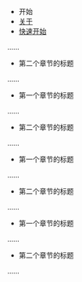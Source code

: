 
* 开始
 * [关于](README.md)
 * [快速开始](quick-start.md)
 <!-- * [第一个章节第2篇文章的标题](第一个章节第2篇文章的标题的markdown文件) -->
 ......

* 第二个章节的标题

 <!-- * [第二个章节第1篇文章的标题](第二个章节第1篇文章的标题的markdown文件) -->
 <!-- * [第二个章节第2篇文章的标题](第二个章节第2篇文章的标题的markdown文件) -->
 ......

* 第一个章节的标题

 <!-- * [第一个章节第1篇文章的标题](第一个章节第1篇文章的标题的markdown文件)
 * [第一个章节第2篇文章的标题](第一个章节第2篇文章的标题的markdown文件) -->
 ......

* 第二个章节的标题

 <!-- * [第二个章节第1篇文章的标题](第二个章节第1篇文章的标题的markdown文件)
 * [第二个章节第2篇文章的标题](第二个章节第2篇文章的标题的markdown文件) -->
 ......
* 第一个章节的标题

 <!-- * [第一个章节第1篇文章的标题](第一个章节第1篇文章的标题的markdown文件)
 * [第一个章节第2篇文章的标题](第一个章节第2篇文章的标题的markdown文件) -->
 ......

* 第二个章节的标题

 <!-- * [第二个章节第1篇文章的标题](第二个章节第1篇文章的标题的markdown文件)
 * [第二个章节第2篇文章的标题](第二个章节第2篇文章的标题的markdown文件) -->
 ......
* 第一个章节的标题

 <!-- * [第一个章节第1篇文章的标题](第一个章节第1篇文章的标题的markdown文件)
 * [第一个章节第2篇文章的标题](第一个章节第2篇文章的标题的markdown文件) -->
 ......

* 第二个章节的标题

 <!-- * [第二个章节第1篇文章的标题](第二个章节第1篇文章的标题的markdown文件)
 * [第二个章节第2篇文章的标题](第二个章节第2篇文章的标题的markdown文件) -->
 ......